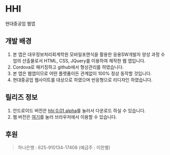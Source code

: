 # HHI
현대중공업 웹앱

## 개발 배경
1. 본 앱은 대우정보처리회계학원 모바일포렌식을 활용한 응용SW개발자 양성
과정 수업의 산출물로서 HTML, CSS, JQuery를 이용하여 제작한 웹 앱입니다.
2. Cordova로 패키징하고 github에서 형상관리를 하였습니다.
3. 본 앱은 웹앱이므로 어떤 플랫폼이든 관계없이 100% 정상 동작할 것입니다.
4. 현대중공업 웹사이트를 대상으로 하였으며 반응형으로 리디자인 하였습니다.

## 릴리즈 정보
1. 안드로이드 버전은 [hhi 0.01 alpha](https://github.com/leehanbyeo/HHI/raw/master/hhi.apk)를 눌러서 다운로드 하실 수 있습니다.
2. 웹 버전은 [여기](http://zmsquf789.dothome.co.kr/hhi)를 눌러 브라우저에서 이용할 수 있습니다.

## 후원
> 하나은행 : 625-910134-17408 (예금주 : 이한별)
